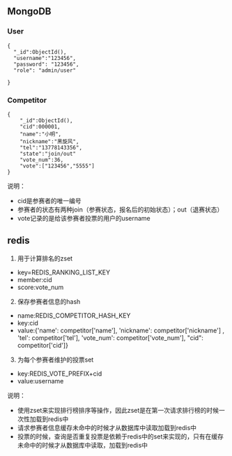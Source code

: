 ## MongoDB
### User
```
{
  "_id":ObjectId(),
  "username":"123456",
  "password": "123456",
  "role": "admin/user"

}
```

### Competitor
```
{
    "_id":ObjectId(),
    "cid":000001,
    "name":"小明",
    "nickname":"黑旋风",
    "tel":"13778143356",
    "state":"join/out"
    "vote_num":36,
    "vote":["123456","5555"]
}

```
说明：
- cid是参赛者的唯一编号
- 参赛者的状态有两种join（参赛状态，报名后的初始状态）；out（退赛状态）
- vote记录的是给该参赛者投票的用户的username

## redis
1. 用于计算排名的zset
- key=REDIS_RANKING_LIST_KEY
- member:cid
- score:vote_num

2. 保存参赛者信息的hash
- name:REDIS_COMPETITOR_HASH_KEY
- key:cid
- value:{'name': competitor['name'], 'nickname': competitor['nickname']
                    , 'tel': competitor['tel'], 'vote_num': competitor['vote_num'], "cid": competitor['cid']}
            
3. 为每个参赛者维护的投票set
- key:REDIS_VOTE_PREFIX+cid
- value:username


说明：
- 使用zset来实现排行榜排序等操作，因此zset是在第一次请求排行榜的时候一次性加载到redis中
- 请求参赛者信息缓存未命中的时候才从数据库中读取加载到redis中
- 投票的时候，查询是否重复投票是依赖于redis中的set来实现的，只有在缓存未命中的时候才从数据库中读取，加载到redis中
